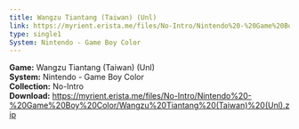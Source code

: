 ```yaml
---
title: Wangzu Tiantang (Taiwan) (Unl)
link: https://myrient.erista.me/files/No-Intro/Nintendo%20-%20Game%20Boy%20Color/Wangzu%20Tiantang%20(Taiwan)%20(Unl).zip
type: single1
System: Nintendo - Game Boy Color
---
```

<b>Game:</b> Wangzu Tiantang (Taiwan) (Unl)<br>
<b>System:</b> Nintendo - Game Boy Color<br>
<b>Collection:</b> No-Intro<br>
<b>Download:</b> https://myrient.erista.me/files/No-Intro/Nintendo%20-%20Game%20Boy%20Color/Wangzu%20Tiantang%20(Taiwan)%20(Unl).zip